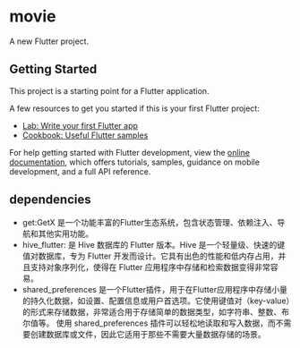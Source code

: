 # movie

A new Flutter project.

## Getting Started

This project is a starting point for a Flutter application.

A few resources to get you started if this is your first Flutter project:

- [Lab: Write your first Flutter app](https://docs.flutter.dev/get-started/codelab)
- [Cookbook: Useful Flutter samples](https://docs.flutter.dev/cookbook)

For help getting started with Flutter development, view the
[online documentation](https://docs.flutter.dev/), which offers tutorials,
samples, guidance on mobile development, and a full API reference.



## dependencies

- get:GetX 是一个功能丰富的Flutter生态系统，包含状态管理、依赖注入、导航和其他实用功能。
- hive_flutter:  是 Hive 数据库的 Flutter 版本。Hive 是一个轻量级、快速的键值对数据库，专为 Flutter 开发而设计。它具有出色的性能和低内存占用，并且支持对象序列化，使得在 Flutter 应用程序中存储和检索数据变得非常容易。
- shared_preferences 是一个Flutter插件，用于在Flutter应用程序中存储小量的持久化数据，如设置、配置信息或用户首选项。它使用键值对（key-value）的形式来存储数据，非常适合用于存储简单的数据类型，如字符串、整数、布尔值等。 
  使用 shared_preferences 插件可以轻松地读取和写入数据，而不需要创建数据库或文件，因此它适用于那些不需要大量数据存储的场景。